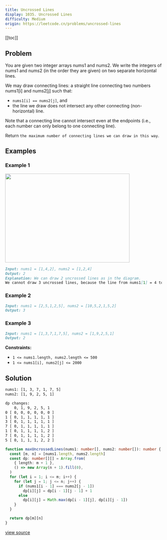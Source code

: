```yaml
---
title: Uncrossed Lines
display: 1035. Uncrossed Lines
difficulty: Medium
origin: https://leetcode.cn/problems/uncrossed-lines
---
```


[[toc]]

## Problem

You are given two integer arrays nums1 and nums2. We write the integers of nums1 and nums2 (in the order they are given) on two separate horizontal lines.

We may draw connecting lines: a straight line connecting two numbers nums1[i] and nums2[j] such that:

- <code>nums1[i] == nums2[j]</code>, and
- the line we draw does not intersect any other connecting (non-horizontal) line.

Note that a connecting line cannot intersect even at the endpoints (i.e., each number can only belong to one connecting line).

Return `the maximum number of connecting lines we can draw in this way`.

## Examples

### Example 1

<img alt="" src="https://assets.leetcode.com/uploads/2019/04/26/142.png" style="width: 400px; height: 286px;" />

```md
Input: nums1 = [1,4,2], nums2 = [1,2,4]
Output: 2
Explanation: We can draw 2 uncrossed lines as in the diagram.
We cannot draw 3 uncrossed lines, because the line from nums1[1] = 4 to nums2[2] = 4 will intersect the line from nums1[2]=2 to nums2[1]=2.
```

### Example 2

```md
Input: nums1 = [2,5,1,2,5], nums2 = [10,5,2,1,5,2]
Output: 3
```

### Example 3

```md
Input: nums1 = [1,3,7,1,7,5], nums2 = [1,9,2,5,1]
Output: 2
```

**Constraints:**

- <code>1 &lt;= nums1.length, nums2.length &lt;= 500</code>
- <code>1 &lt;= nums1[i], nums2[j] &lt;= 2000</code>

## Solution

```txt
nums1: [1, 3, 7, 1, 7, 5]
nums2: [1, 9, 2, 5, 1]

dp changes:
    0, 1, 9, 2, 5, 1 
0 [ 0, 0, 0, 0, 0, 0 ]
1 [ 0, 1, 1, 1, 1, 1 ]
3 [ 0, 1, 1, 1, 1, 1 ]
7 [ 0, 1, 1, 1, 1, 1 ]
1 [ 0, 1, 1, 1, 1, 2 ]
7 [ 0, 1, 1, 1, 1, 2 ]
5 [ 0, 1, 1, 1, 2, 2 ]
```

```ts
function maxUncrossedLines(nums1: number[], nums2: number[]): number {
  const [m, n] = [nums1.length, nums2.length]
  const dp: number[][] = Array.from(
    { length: m + 1 },
    () => new Array(n + 1).fill(0),
  )
  for (let i = 1; i <= m; i++) {
    for (let j = 1; j <= n; j++) {
      if (nums1[i - 1] === nums2[j - 1])
        dp[i][j] = dp[i - 1][j - 1] + 1
      else
        dp[i][j] = Math.max(dp[i - 1][j], dp[i][j - 1])
    }
  }

  return dp[m][n]
}
```

[view source](https://leetcode.cn/problems/uncrossed-lines)

